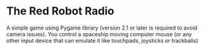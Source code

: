 # The Red Robot Radio
A simple game using Pygame library (version 2.1 or later is required to avoid camera issues).
You control a spaceship moving computer mouse (or any other input device that can emulate it like touchpads, joysticks or trackballs)